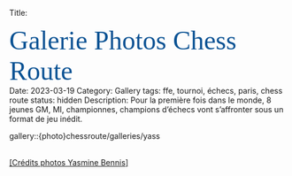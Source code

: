 Title: <div><span style="color:rgb(11,83,148)"><font size="12"><span style="font-family:&quot;Brush Script MT&quot;">Galerie Photos Chess Route</font></span></div>
Date: 2023-03-19
Category: Gallery
tags: ffe, tournoi, échecs, paris, chess route
status: hidden
Description: Pour la première fois dans le monde, 8 jeunes GM, MI, championnes, champions d’échecs vont s’affronter sous un format de jeu inédit.

gallery::{photo}chessroute/galleries/yass

<br><a href="https://yasminebennis.fr/" target="_blank">[Crédits photos Yasmine Bennis]</a>